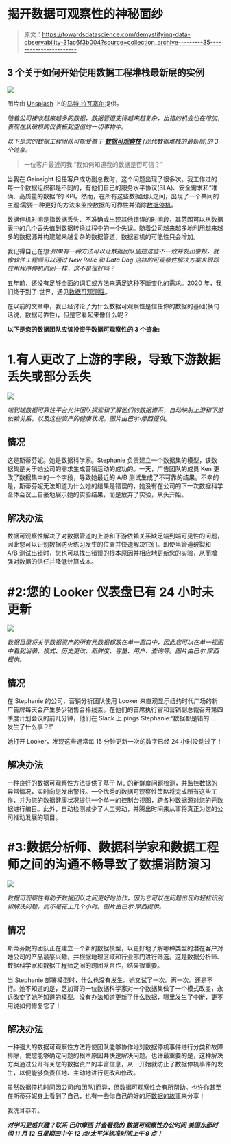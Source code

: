 # 揭开数据可观察性的神秘面纱

> 原文：<https://towardsdatascience.com/demystifying-data-observability-31ac6f3b004?source=collection_archive---------35----------------------->

## 3 个关于如何开始使用数据工程堆栈最新层的实例

![](img/77a0e0bf4185b2024b9a4254b74e2afc.png)

图片由 [Unsplash](http://unsplash.com) 上的[马特·拉瓦塞尔](https://unsplash.com/photos/bwonz6tZpVA)提供。

*随着公司接收越来越多的数据，数据管道变得越来越复杂，出错的机会也在增加，表现在从破损的仪表板到空值的一切事物中。*

*以下是您的数据工程团队可能受益于* [***数据可观察性***](https://towardsdatascience.com/what-is-data-observability-40b337971e3ehttps://towardsdatascience.com/what-is-data-observability-40b337971e3e) *(现代数据堆栈的最新层)的 3 个迹象。*

> 一位客户最近问我:“我如何知道我的数据是否可信？”

当我在 Gainsight 担任客户成功副总裁时，这个问题出现了很多次。我工作过的每一个数据组织都是不同的，有他们自己的服务水平协议(SLA)、安全需求和“准确、高质量的数据”的 KPI。然而，在所有这些数据团队之间，出现了一个共同的主题:需要一种更好的方法来监控数据的可靠性并消除[数据停机](/the-rise-of-data-downtime-841650cedfd5)。

数据停机时间是指数据丢失、不准确或出现其他错误的时间段，其范围可以从数据表中的几个丢失值到数据转换过程中的一个失误。随着公司越来越多地利用越来越多的数据源并构建越来越复杂的数据管道，数据宕机的可能性只会增加。

我记得自己在想:*如果有一种方法可以让数据团队监控这些不一致并发出警报，就像软件工程师可以通过 New Relic 和 Data Dog 这样的可观察性解决方案来跟踪应用程序停机时间一样，这不是很好吗？*

五年前，还没有足够全面的词汇或方法来满足这种不断变化的需求。2020 年，我们终于到了:世界，遇见[数据可观测性](/data-observability-the-next-frontier-of-data-engineering-f780feb874b)。

在以前的文章中，我已经讨论了为什么数据可观察性是信任你的数据的基础(换句话说，数据可靠性)，但是它看起来像什么呢？

**以下是您的数据团队应该投资于数据可观察性的 3 个迹象:**

# 1.有人更改了上游的字段，导致下游数据丢失或部分丢失

![](img/559b0f6153810545735e0a01d8681d01.png)

*端到端数据可靠性平台允许团队探索和了解他们的数据谱系，自动映射上游和下游依赖关系，以及这些资产的健康状况。图片由巴尔·摩西提供。*

## 情况

这是斯蒂芬妮。她是数据科学家。Stephanie 负责建立一个数据集的模型，该数据集是关于她公司的需求生成营销活动的成功的。一天，广告团队的成员 Ken 更改了数据集中的一个字段，导致她最近的 A/B 测试生成了不可靠的结果。不幸的是，斯蒂芬妮无法知道为什么她的结果是错误的，她没有在公司的下一次数据科学全体会议上自豪地展示她的实验结果，而是放弃了实验，从头开始。

## 解决办法

数据可观察性解决了对数据管道的上游和下游依赖关系缺乏端到端可见性的问题，因此您可以识别数据防火练习发生的位置并快速解决它们。即使当管道破裂和 A/B 测试出错时，您也可以找出错误的根本原因并相应地更新您的实验，从而增强对数据的信任并降低计算成本。

# #2:您的 Looker 仪表盘已有 24 小时未更新

![](img/7a5e2d79524dfa1ecfcd88261070a32b.png)

*数据目录将关于数据资产的所有元数据都放在单一窗口中，因此您可以在单一视图中看到沿袭、模式、历史更改、新鲜度、容量、用户、查询等。图片由巴尔·摩西提供。*

## 情况

在 Stephanie 的公司，营销分析团队使用 Looker 来直观显示纽约时代广场的新广告牌每天会产生多少销售合格线索。在他们的首席执行官和营销副总裁召开第四季度计划会议的前几分钟，他们在 Slack 上 pings Stephanie:“数据都是错的……发生了什么事？!"

她打开 Looker，发现这些通常每 15 分钟更新一次的数字已经 24 小时没动过了！

## 解决办法

一种良好的数据可观察性方法提供了基于 ML 的新鲜度问题检测，并监控数据的异常情况，实时向您发出警报。一个优秀的数据可观察性策略将完成所有这些工作，并为您的数据健康状况提供一个单一的控制台视图，跨各种数据源对您的元数据进行编目。此外，自动检测减少了人工劳动，并腾出时间来从事将真正为您的公司推动发展的项目。

# #3:数据分析师、数据科学家和数据工程师之间的沟通不畅导致了数据消防演习

![](img/5bc6cd2aa84c98ea40a2c5988b20290c.png)

*数据可观察性有助于数据团队之间更好地协作，因为它可以在问题出现时轻松识别和解决问题，而不是花上几个小时。图片由巴尔·摩西提供。*

## 情况

斯蒂芬妮的团队正在建立一个新的数据模型，以更好地了解哪种类型的潜在客户对她公司的产品最感兴趣，并根据地理区域和行业部门进行筛选。这是数据分析师、数据科学家和数据工程师之间的跨团队合作，结果很重要。

当 Stephanie 部署模型时，什么也没有发生。她又试了一次。再一次。还是不行。她不知道的是，芝加哥的一位数据科学家对一个数据集做了一个模式改变，永远改变了她所知道的模型。没有办法知道更新了什么数据，哪里发生了中断，更不用说如何修复它了！

## 解决办法

一种强大的数据可观察性方法将使团队能够协作地对数据停机事件进行分类和故障排除，使您能够确定问题的根本原因并快速解决问题。也许最重要的是，这种解决方案通过公开有关您的数据资产的丰富信息，从一开始就防止了数据停机事件的发生，以便能够负责任地、主动地进行更改和修改。

虽然数据停机时间因公司(和团队)而异，但数据可观察性会有所帮助。也许你甚至在斯蒂芬妮身上看到了自己，也有一些你自己的好的[坏数据的故事](/good-tales-of-bad-data-91eccc29cbc5)来分享！

我洗耳恭听。

***对学习更感兴趣？联系*** [***巴尔摩西***](https://www.linkedin.com/in/barrmoses) ***并查看我的*** [***数据可观察性办公时间***](https://my.demio.com/ref/vRkTMA2PpWoUTFXh) ***美国东部时间 11 月 12 日星期四中午 12 点/太平洋标准时间上午 9 点！***